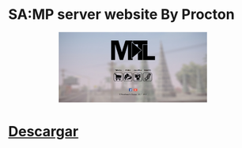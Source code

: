 # SA:MP server website By Procton

<p align="center">
    <img width="300" src="https://github.com/neetoons/samp-server-website-Procton/blob/main/preview.png?raw=true" alt="website-preview">
</p>

# [Descargar](https://github.com/neetoons/samp-server-website-Procton/releases/download/1.0/samp-server-website-Procton.zip)